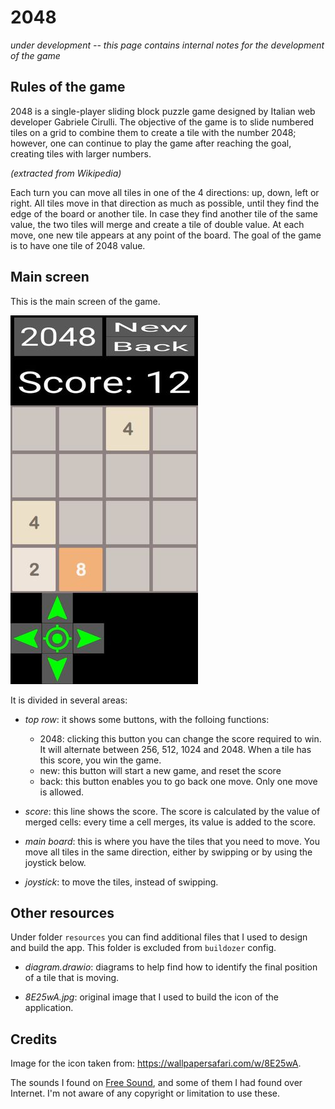 # 2048

_under development -- this page contains internal notes for the development of the game_

## Rules of the game

2048 is a single-player sliding block puzzle game designed by Italian web developer Gabriele Cirulli. The objective of the game is to slide numbered tiles on a grid to combine them to create a tile with the number 2048; however, one can continue to play the game after reaching the goal, creating tiles with larger numbers.

_(extracted from Wikipedia)_

Each turn you can move all tiles in one of the 4 directions: up, down, left or right. All tiles move in that direction as much as possible, until they find the edge of the board or another tile. In case they find another tile of the same value, the two tiles will merge and create a tile of double value. At each move, one new tile appears at any point of the board. The goal of the game is to have one tile of 2048 value.


## Main screen

This is the main screen of the game.

![screenshot](../img/2048_screen.jpg)

It is divided in several areas:

- _top row_: it shows some buttons, with the folloing functions:
  - 2048: clicking this button you can change the score required to win. It will alternate between 256, 512, 1024 and 2048. When a tile has this score, you win the game.
  - new: this button will start a new game, and reset the score
  - back: this button enables you to go back one move. Only one move is allowed.

- _score_: this line shows the score. The score is calculated by the value of merged cells: every time a cell merges, its value is added to the score.

- _main board_: this is where you have the tiles that you need to move. You move all tiles in the same direction, either by swipping or by using the joystick below.

- _joystick_: to move the tiles, instead of swipping.



## Other resources

Under folder `resources` you can find additional files that I used to design and build the app. This folder is excluded from `buildozer` config.

- _diagram.drawio_: diagrams to help find how to identify the final position of a tile that is moving.

- _8E25wA.jpg_: original image that I used to build the icon of the application.


## Credits

Image for the icon taken from: https://wallpapersafari.com/w/8E25wA.

The sounds I found on [Free Sound](https://freesound.org/), and some of them I had found over Internet. I'm not aware of any copyright or limitation to use these.
